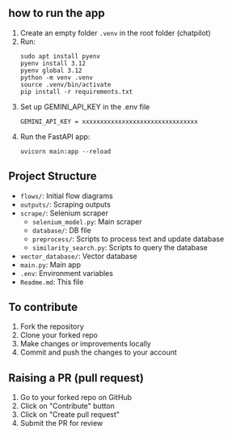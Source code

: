 ## how to run the app

1. Create an empty folder `.venv` in the root folder (chatpilot)
2. Run:
   ```
   sudo apt install pyenv
   pyenv install 3.12
   pyenv global 3.12
   python -m venv .venv
   source .venv/bin/activate
   pip install -r requirements.txt
   ```
3. Set up GEMINI_API_KEY in the .env file
   ```
   GEMINI_API_KEY = xxxxxxxxxxxxxxxxxxxxxxxxxxxxxxxx
   ```
4. Run the FastAPI app:
   ```
   uvicorn main:app --reload
   ```

## Project Structure

- `flows/`: Initial flow diagrams
- `outputs/`: Scraping outputs
- `scrape/`: Selenium scraper
  - `selenium_model.py`: Main scraper
  - `database/`: DB file
  - `preprocess/`: Scripts to process text and update database
  - `similarity_search.py`: Scripts to query the database
- `vector_database/`: Vector database
- `main.py`: Main app
- `.env`: Environment variables
- `Readme.md`: This file

## To contribute

1. Fork the repository
2. Clone your forked repo
3. Make changes or improvements locally
4. Commit and push the changes to your account

## Raising a PR (pull request)

1. Go to your forked repo on GitHub
2. Click on "Contribute" button
3. Click on "Create pull request"
4. Submit the PR for review
